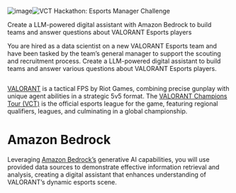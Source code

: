 ![image](https://github.com/user-attachments/assets/9bdbf113-5a3f-4896-b630-1e115e0dd965)<img alt="VCT Hackathon: Esports Manager Challenge" src="https://d112y698adiu2z.cloudfront.net/photos/production/challenge_photos/002/971/388/datas/full_width.png">

Create a LLM-powered digital assistant with Amazon Bedrock to build teams and answer questions about VALORANT Esports players

You are hired as a data scientist on a new VALORANT Esports team and have been tasked by the team’s general manager to support the scouting and recruitment process. Create a LLM-powered digital assistant to build teams and answer various questions about VALORANT Esports players.

<img src="https://cmsassets.rgpub.io/sanity/images/dsfx7636/news/7b76209193f1bfe190d3ae6ef8728328870be9c3-736x138.png?auto=format&amp;fit=fill&amp;q=40&amp;w=260" alt="" class="sc-c8d25c58-0 jNKrmJ sc-53895c5d-0 dgDAVj sc-a4ed492e-0 gSJwnx logo" data-testid="masthead-logo">

<a href = "https://playvalorant.com/en-us/" rel = "nofollow">VALORANT</a> is a tactical FPS by Riot Games, combining precise gunplay with unique agent abilities in a strategic 5v5 format. The <a href = "https://valorantesports.com/en-US" rel = "nofollow">VALORANT Champions Tour (VCT)</a> is the official esports league for the game, featuring regional qualifiers, leagues, and culminating in a global championship.

# Amazon Bedrock

Leveraging <a href = "https://aws.amazon.com/bedrock/" rel = "nofollow">Amazon Bedrock’s</a> generative AI capabilities, you will use provided data sources to demonstrate effective information retrieval and analysis, creating a digital assistant that enhances understanding of VALORANT’s dynamic esports scene.
